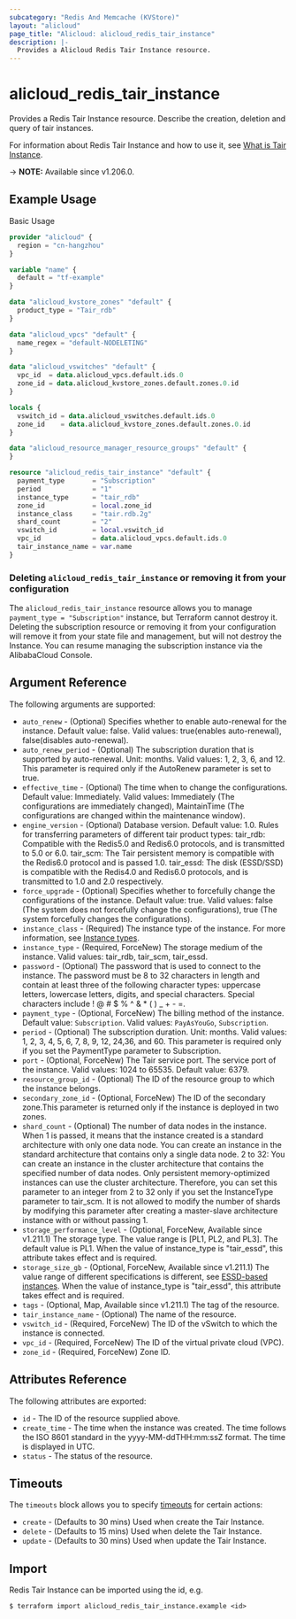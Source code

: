 ```yaml
---
subcategory: "Redis And Memcache (KVStore)"
layout: "alicloud"
page_title: "Alicloud: alicloud_redis_tair_instance"
description: |-
  Provides a Alicloud Redis Tair Instance resource.
---
```


# alicloud_redis_tair_instance

Provides a Redis Tair Instance resource. Describe the creation, deletion and query of tair instances.

For information about Redis Tair Instance and how to use it, see [What is Tair Instance](https://www.alibabacloud.com/help/en/tair).

-> **NOTE:** Available since v1.206.0.

## Example Usage

Basic Usage

```terraform
provider "alicloud" {
  region = "cn-hangzhou"
}

variable "name" {
  default = "tf-example"
}

data "alicloud_kvstore_zones" "default" {
  product_type = "Tair_rdb"
}

data "alicloud_vpcs" "default" {
  name_regex = "default-NODELETING"
}

data "alicloud_vswitches" "default" {
  vpc_id  = data.alicloud_vpcs.default.ids.0
  zone_id = data.alicloud_kvstore_zones.default.zones.0.id
}

locals {
  vswitch_id = data.alicloud_vswitches.default.ids.0
  zone_id    = data.alicloud_kvstore_zones.default.zones.0.id
}

data "alicloud_resource_manager_resource_groups" "default" {
}

resource "alicloud_redis_tair_instance" "default" {
  payment_type       = "Subscription"
  period             = "1"
  instance_type      = "tair_rdb"
  zone_id            = local.zone_id
  instance_class     = "tair.rdb.2g"
  shard_count        = "2"
  vswitch_id         = local.vswitch_id
  vpc_id             = data.alicloud_vpcs.default.ids.0
  tair_instance_name = var.name
}
```

### Deleting `alicloud_redis_tair_instance` or removing it from your configuration

The `alicloud_redis_tair_instance` resource allows you to manage `payment_type = "Subscription"` instance, but Terraform cannot destroy it.
Deleting the subscription resource or removing it from your configuration will remove it from your state file and management, but will not destroy the Instance.
You can resume managing the subscription instance via the AlibabaCloud Console.

## Argument Reference

The following arguments are supported:
* `auto_renew` - (Optional) Specifies whether to enable auto-renewal for the instance. Default value: false. Valid values: true(enables auto-renewal), false(disables auto-renewal).
* `auto_renew_period` - (Optional) The subscription duration that is supported by auto-renewal. Unit: months. Valid values: 1, 2, 3, 6, and 12. This parameter is required only if the AutoRenew parameter is set to true.
* `effective_time` - (Optional) The time when to change the configurations. Default value: Immediately. Valid values: Immediately (The configurations are immediately changed), MaintainTime (The configurations are changed within the maintenance window).
* `engine_version` - (Optional) Database version. Default value: 1.0.  Rules for transferring parameters of different tair product types:  tair_rdb:  Compatible with the Redis5.0 and Redis6.0 protocols, and is transmitted to 5.0 or 6.0. tair_scm: The Tair persistent memory is compatible with the Redis6.0 protocol and is passed 1.0. tair_essd: The disk (ESSD/SSD) is compatible with the Redis4.0 and Redis6.0 protocols, and is transmitted to 1.0 and 2.0 respectively.
* `force_upgrade` - (Optional) Specifies whether to forcefully change the configurations of the instance. Default value: true. Valid values: false (The system does not forcefully change the configurations), true (The system forcefully changes the configurations).
* `instance_class` - (Required) The instance type of the instance. For more information, see [Instance types](https://www.alibabacloud.com/help/en/apsaradb-for-redis/latest/instance-types).
* `instance_type` - (Required, ForceNew) The storage medium of the instance. Valid values: tair_rdb, tair_scm, tair_essd.
* `password` - (Optional) The password that is used to connect to the instance. The password must be 8 to 32 characters in length and contain at least three of the following character types: uppercase letters, lowercase letters, digits, and special characters. Special characters include ! @ # $ % ^ & * ( ) _ + - =.
* `payment_type` - (Optional, ForceNew) The billing method of the instance. Default value: `Subscription`. Valid values: `PayAsYouGo`, `Subscription`.
* `period` - (Optional) The subscription duration. Unit: months. Valid values: 1, 2, 3, 4, 5, 6, 7, 8, 9, 12, 24,36, and 60. This parameter is required only if you set the PaymentType parameter to Subscription.
* `port` - (Optional, ForceNew) The Tair service port. The service port of the instance. Valid values: 1024 to 65535. Default value: 6379.
* `resource_group_id` - (Optional) The ID of the resource group to which the instance belongs.
* `secondary_zone_id` - (Optional, ForceNew) The ID of the secondary zone.This parameter is returned only if the instance is deployed in two zones.
* `shard_count` - (Optional) The number of data nodes in the instance. When 1 is passed, it means that the instance created is a standard architecture with only one data node. You can create an instance in the standard architecture that contains only a single data node. 2 to 32: You can create an instance in the cluster architecture that contains the specified number of data nodes. Only persistent memory-optimized instances can use the cluster architecture. Therefore, you can set this parameter to an integer from 2 to 32 only if you set the InstanceType parameter to tair_scm. It is not allowed to modify the number of shards by modifying this parameter after creating a master-slave architecture instance with or without passing 1.
* `storage_performance_level` - (Optional, ForceNew, Available since v1.211.1) The storage type. The value range is [PL1, PL2, and PL3]. The default value is PL1. When the value of instance_type is "tair_essd", this attribute takes effect and is required.
* `storage_size_gb` - (Optional, ForceNew, Available since v1.211.1) The value range of different specifications is different, see [ESSD-based instances](https://www.alibabacloud.com/help/en/tair/product-overview/essd-based-instances). When the value of instance_type is "tair_essd", this attribute takes effect and is required.
* `tags` - (Optional, Map, Available since v1.211.1) The tag of the resource.
* `tair_instance_name` - (Optional) The name of the resource.
* `vswitch_id` - (Required, ForceNew) The ID of the vSwitch to which the instance is connected.
* `vpc_id` - (Required, ForceNew) The ID of the virtual private cloud (VPC).
* `zone_id` - (Required, ForceNew) Zone ID.

## Attributes Reference

The following attributes are exported:
* `id` - The ID of the resource supplied above.
* `create_time` - The time when the instance was created. The time follows the ISO 8601 standard in the yyyy-MM-ddTHH:mm:ssZ format. The time is displayed in UTC.
* `status` - The status of the resource.

## Timeouts

The `timeouts` block allows you to specify [timeouts](https://www.terraform.io/docs/configuration-0-11/resources.html#timeouts) for certain actions:
* `create` - (Defaults to 30 mins) Used when create the Tair Instance.
* `delete` - (Defaults to 15 mins) Used when delete the Tair Instance.
* `update` - (Defaults to 30 mins) Used when update the Tair Instance.

## Import

Redis Tair Instance can be imported using the id, e.g.

```shell
$ terraform import alicloud_redis_tair_instance.example <id>
```